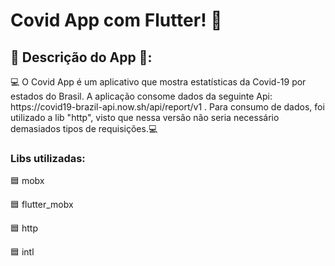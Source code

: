 <h1>Covid App com Flutter! 💙</h1>

<h2>📢 Descrição do App 📢: </h2>
<p>💻 O Covid App é um aplicativo que mostra estatísticas da Covid-19 por estados do Brasil. A aplicação consome dados da seguinte Api: https://covid19-brazil-api.now.sh/api/report/v1 . Para consumo de dados, foi utilizado a lib "http", visto que nessa versão não seria necessário demasiados tipos de requisições.💻</p>

<h3>Libs utilizadas: </h3>
  <p>🟦 mobx</p>
  <p>🟦 flutter_mobx</p>
  <p>🟦 http</p>
  <p>🟦 intl</p>
